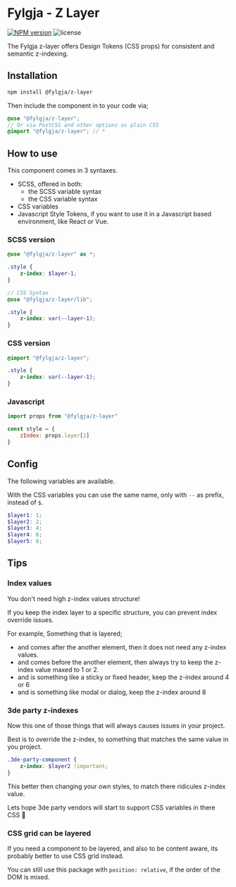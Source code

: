 # Fylgja - Z Layer

[![NPM version](https://img.shields.io/npm/v/@fylgja/z-layer)](https://www.npmjs.org/package/@fylgja/z-layer)
![license](https://img.shields.io/github/license/fylgja/fylgja)

The Fylgja z-layer offers Design Tokens (CSS props) for consistent and semantic z-indexing.

## Installation

```bash
npm install @fylgja/z-layer
```

Then include the component in to your code via;

```scss
@use "@fylgja/z-layer";
// Or via PostCSS and other options as plain CSS
@import "@fylgja/z-layer"; // *
```

## How to use

This component comes in 3 syntaxes.

- SCSS, offered in both:
  - the SCSS variable syntax
  - the CSS variable syntax
- CSS variables
- Javascript Style Tokens,
  if you want to use it in a Javascript based environment, like React or Vue.

### SCSS version

```scss
@use "@fylgja/z-layer" as *;

.style {
    z-index: $layer-1;
}

// CSS Syntax
@use "@fylgja/z-layer/lib";

.style {
    z-index: var(--layer-1);
}
```

### CSS version

```css
@import "@fylgja/z-layer";

.style {
    z-index: var(--layer-1);
}
```

### Javascript

```js
import props from "@fylgja/z-layer"

const style = {
    zIndex: props.layer[1]
}
```

## Config

The following variables are available.

With the CSS variables you can use the same name, only with `--` as prefix,
instead of `$`.

```scss
$layer1: 1;
$layer2: 2;
$layer3: 4;
$layer4: 6;
$layer5: 8;
```

## Tips

### Index values

You don't need high z-index values structure!

If you keep the index layer to a specific structure,
you can prevent index override issues.

For example, Something that is layered;

- and comes after the another element, then it does not need any z-index values.
- and comes before the another element, then always try to keep the z-index value maxed to 1 or 2.
- and is something like a sticky or fixed header, keep the z-index around 4 or 6
- and is something like modal or dialog, keep the z-index around 8

### 3de party z-indexes

Now this one of those things that will always causes issues in your project.

Best is to override the z-index,
to something that matches the same value in you project.

```scss
.3de-party-component {
    z-index: $layer2 !important;
}
```

This better then changing your own styles,
to match there ridicules z-index value.

Lets hope 3de party vendors will start to support CSS variables in there CSS 🤞

### CSS grid can be layered

If you need a component to be layered, and also to be content aware,
its probably better to use CSS grid instead.

You can still use this package with `position: relative`,
if the order of the DOM is mixed.
